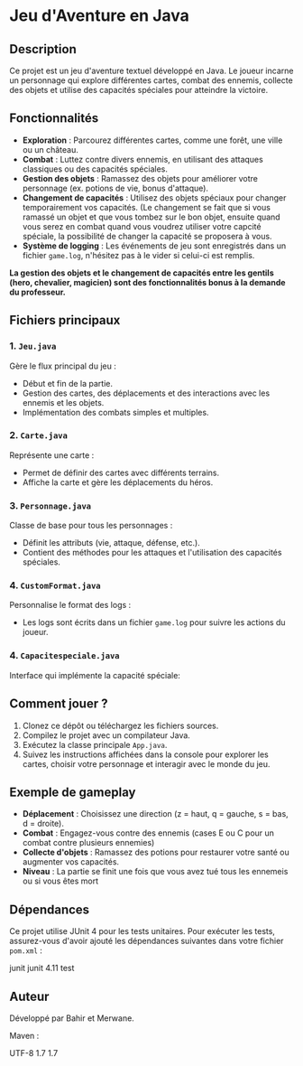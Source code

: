 # Jeu d'Aventure en Java

## Description

Ce projet est un jeu d'aventure textuel développé en Java. Le joueur incarne un personnage qui explore différentes cartes, combat des ennemis, collecte des objets et utilise des capacités spéciales pour atteindre la victoire.

## Fonctionnalités

- **Exploration** : Parcourez différentes cartes, comme une forêt, une ville ou un château.
- **Combat** : Luttez contre divers ennemis, en utilisant des attaques classiques ou des capacités spéciales.
- **Gestion des objets** : Ramassez des objets pour améliorer votre personnage (ex. potions de vie, bonus d'attaque).
- **Changement de capacités** : Utilisez des objets spéciaux pour changer temporairement vos capacités. (Le changement se fait que si vous ramassé un objet et que vous tombez sur le bon objet, ensuite quand vous serez en combat quand vous voudrez utiliser votre capcité spéciale, la possibilité de changer la capacité se proposera à vous.
- **Système de logging** : Les événements de jeu sont enregistrés dans un fichier `game.log`, n'hésitez pas à le vider si celui-ci est remplis.

**La gestion des objets et le changement de capacités entre les gentils (hero, chevalier, magicien) sont des fonctionnalités bonus à la demande du professeur.**

## Fichiers principaux

### 1. `Jeu.java`
Gère le flux principal du jeu :
- Début et fin de la partie.
- Gestion des cartes, des déplacements et des interactions avec les ennemis et les objets.
- Implémentation des combats simples et multiples.

### 2. `Carte.java`
Représente une carte :
- Permet de définir des cartes avec différents terrains.
- Affiche la carte et gère les déplacements du héros.

### 3. `Personnage.java`
Classe de base pour tous les personnages :
- Définit les attributs (vie, attaque, défense, etc.).
- Contient des méthodes pour les attaques et l'utilisation des capacités spéciales.

### 4. `CustomFormat.java`
Personnalise le format des logs :
- Les logs sont écrits dans un fichier `game.log` pour suivre les actions du joueur.


### 4. `Capacitespeciale.java`
Interface qui implémente la capacité spéciale:

## Comment jouer ?

1. Clonez ce dépôt ou téléchargez les fichiers sources.
2. Compilez le projet avec un compilateur Java.
3. Exécutez la classe principale `App.java`.
4. Suivez les instructions affichées dans la console pour explorer les cartes, choisir votre personnage et interagir avec le monde du jeu.

## Exemple de gameplay

- **Déplacement** : Choisissez une direction (z = haut, q = gauche, s = bas, d = droite).
- **Combat** : Engagez-vous contre des ennemis (cases E ou C pour un combat contre plusieurs ennemies)
- **Collecte d'objets** : Ramassez des potions pour restaurer votre santé ou augmenter vos capacités.
- **Niveau** : La partie se finit une fois que vous avez tué tous les ennemeis ou si vous êtes mort


## Dépendances

Ce projet utilise JUnit 4 pour les tests unitaires. Pour exécuter les tests, assurez-vous d'avoir ajouté les dépendances suivantes dans votre fichier `pom.xml` :

  <dependencies>
    <dependency>
      <groupId>junit</groupId>
      <artifactId>junit</artifactId>
      <version>4.11</version>
      <scope>test</scope>
    </dependency>
  </dependencies>

## Auteur

Développé par Bahir et Merwane.

Maven : 

  <properties>
    <project.build.sourceEncoding>UTF-8</project.build.sourceEncoding>
    <maven.compiler.source>1.7</maven.compiler.source>
    <maven.compiler.target>1.7</maven.compiler.target>
  </properties>
